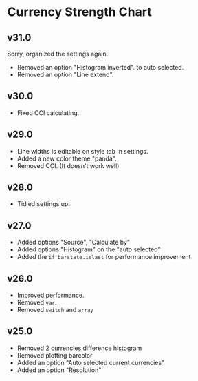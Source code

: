 # Currency Strength Chart
## v31.0
Sorry, organized the settings again.
- Removed an option "Histogram inverted". to auto selected.
- Removed an option "Line extend".

## v30.0
- Fixed CCI calculating.

## v29.0
- Line widths is editable on style tab in settings.
- Added a new color theme "panda".
- Removed CCI. (It doesn't work well)

## v28.0
- Tidied settings up.

## v27.0
- Added options "Source", "Calculate by"
- Added options "Histogram" on the "auto selected"
- Added the `if barstate.islast` for performance improvement

## v26.0
- Improved performance.
- Removed `var`.
- Removed `switch` and `array`

## v25.0
- Removed 2 currencies difference histogram
- Removed plotting barcolor
- Added an option "Auto selected current currencies"
- Added an option "Resolution"
